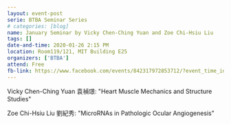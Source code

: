 ```yaml
---
layout: event-post
serie: BTBA Seminar Series
# categories: [blog]
name: January Seminar by Vicky Chen-Ching Yuan and Zoe Chi-Hsiu Liu
tags: []
date-and-time: 2020-01-26 2:15 PM 
location: Room119/121, MIT Building E25
organizers: ['BTBA']
attend: Free
fb-link: https://www.facebook.com/events/842317972853712/?event_time_id=842317989520377
---
```

Vicky Chen-Ching Yuan 袁禎璟: 
"Heart Muscle Mechanics and Structure Studies"


Zoe Chi-Hsiu Liu 劉紀秀:
"MicroRNAs in Pathologic Ocular Angiogenesis"